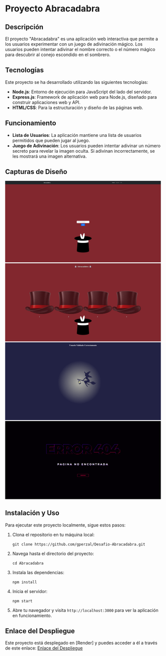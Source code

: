 # Proyecto Abracadabra

## Descripción

El proyecto "Abracadabra" es una aplicación web interactiva que permite a los usuarios experimentar con un juego de adivinación mágico. Los usuarios pueden intentar adivinar el nombre correcto o el número mágico para descubrir al conejo escondido en el sombrero.

## Tecnologías

Este proyecto se ha desarrollado utilizando las siguientes tecnologías:

- **Node.js**: Entorno de ejecución para JavaScript del lado del servidor.
- **Express.js**: Framework de aplicación web para Node.js, diseñado para construir aplicaciones web y API.
- **HTML/CSS**: Para la estructuración y diseño de las páginas web.

## Funcionamiento

- **Lista de Usuarios**: La aplicación mantiene una lista de usuarios permitidos que pueden jugar al juego.
- **Juego de Adivinación**: Los usuarios pueden intentar adivinar un número secreto para revelar la imagen oculta. Si adivinan incorrectamente, se les mostrará una imagen alternativa.

## Capturas de Diseño
![Home](https://github.com/gperzal/Desafio-Abracadabra/blob/main/public/assets/img/screenshot/home.png)
![Página Principal](https://github.com/gperzal/Desafio-Abracadabra/blob/main/public/assets/img/screenshot/main.png)
![Validacion de Usuario](https://github.com/gperzal/Desafio-Abracadabra/blob/main/public/assets/img/screenshot/validation.png)
![Error 404](https://github.com/gperzal/Desafio-Abracadabra/blob/main/public/assets/img/screenshot/404.png)

## Instalación y Uso

Para ejecutar este proyecto localmente, sigue estos pasos:

1. Clona el repositorio en tu máquina local:
   ```
   git clone https://github.com/gperzal/Desafio-Abracadabra.git
   ```
2. Navega hasta el directorio del proyecto:
   ```
   cd Abracadabra
   ```
3. Instala las dependencias:
   ```
   npm install
   ```
4. Inicia el servidor:
   ```
   npm start
   ```
5. Abre tu navegador y visita `http://localhost:3000` para ver la aplicación en funcionamiento.

## Enlace del Despliegue

Este proyecto está desplegado en [Render] y puedes acceder a él a través de este enlace: [Enlace del Despliegue](https://desafio-abracadabra.onrender.com/)
